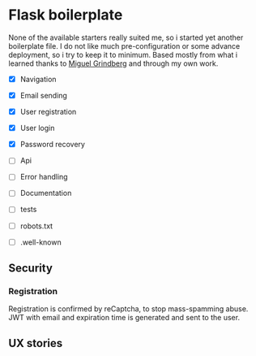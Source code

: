 # Flask boilerplate

None of the available starters really suited me, so i started yet another boilerplate file.
I do not like much pre-configuration or some advance deployment, so i try to keep it to minimum.
Based mostly from what i learned thanks to [Miguel Grindberg](https://github.com/miguelgrinberg) 
and through my own work.
 

 - [x] Navigation 
 - [x] Email sending
 - [x] User registration
 - [x] User login
 - [x] Password recovery
 - [ ] Api
 - [ ] Error handling
 - [ ] Documentation
 - [ ] tests
 - [ ] robots.txt
 - [ ] .well-known
  
 

## Security
### Registration
Registration is confirmed by reCaptcha, to stop mass-spamming abuse.
JWT with email and expiration time is generated and sent to the user.


## UX stories
